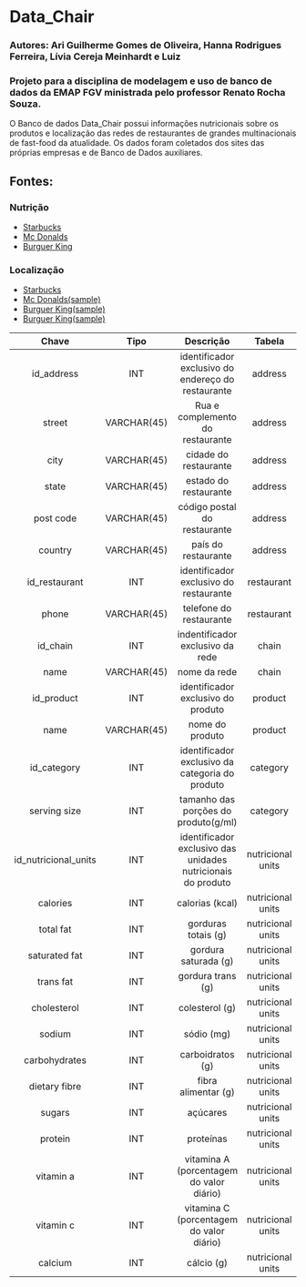 # Data_Chair

### Autores: Ari Guilherme Gomes de Oliveira, Hanna Rodrigues Ferreira, Lívia Cereja Meinhardt e Luiz

### Projeto para a disciplina de modelagem e uso de banco de dados da EMAP FGV ministrada pelo professor Renato Rocha Souza.

O Banco de dados Data_Chair possui informações nutricionais sobre os produtos e localização das redes de restaurantes de grandes multinacionais de fast-food da atualidade. Os dados foram coletados dos sites das próprias empresas e de Banco de Dados auxiliares.

## Fontes:
### Nutrição 

- [Starbucks](https://www.starbucks.co.uk/quick-links%2Fnutrition-info)
- [Mc Donalds](https://www.kaggle.com/mcdonalds/nutrition-facts)
- [Burguer King](http://bk-latam-prod.s3.amazonaws.com/sites/burgerking.com.br/files/documents/F171_AF_TABELA_NUTRICIONAL_C4_42X29_7_1407.pdf)

### Localização

- [Starbucks](https://www.kaggle.com/starbucks/store-locations)
- [Mc Donalds(sample)](https://data-lists.com/mcdonalds/)
- [Burguer King(sample)](https://www.aggdata.com/aggdata/complete-list-burger-king-locations)
- [Burguer King(sample)](https://www.scrapehero.com/store/product/burger-king-store-locations-in-the-usa/)

|     Chave     |     Tipo    |                      Descrição                     |   Tabela   |
|:-------------:|:-----------:|:--------------------------------------------------:|:----------:|
|   id_address  |     INT     | identificador exclusivo do endereço do restaurante |   address  |
|     street    | VARCHAR(45) |          Rua e complemento do restaurante          |   address  |
|      city     | VARCHAR(45) |                cidade do restaurante               |   address  |
|     state     | VARCHAR(45) |                estado do restaurante               |   address  |
|   post code   | VARCHAR(45) |            código postal do restaurante            |   address  |
|    country    | VARCHAR(45) |                 país do restaurante                |   address  |
| id_restaurant |     INT     |       identificador exclusivo do restaurante       | restaurant |
|     phone     | VARCHAR(45) |               telefone do restaurante              | restaurant |
|    id_chain   |     INT     |          indentificador exclusivo da rede          |    chain   |
|      name     | VARCHAR(45) |                    nome da rede                    |    chain   |
|   id_product  |     INT     |         identificador exclusivo do produto         |   product  |
|      name     | VARCHAR(45) |                   nome do produto                  |   product  |
|  id_category  |     INT     |   identificador exclusivo da categoria do produto  |  category  |
| serving size  |     INT     |        tamanho das porções do produto(g/ml)        |  category  |
| id_nutricional_units |  INT | identificador exclusivo das unidades nutricionais do produto | nutricional units |
|       calories       |  INT |                        calorias (kcal)                       | nutricional units |
|       total fat      |  INT |                      gorduras totais (g)                     | nutricional units |
|     saturated fat    |  INT |                     gordura saturada (g)                     | nutricional units |
|       trans fat      |  INT |                       gordura trans (g)                      | nutricional units |
|      cholesterol     |  INT |                        colesterol (g)                        | nutricional units |
|        sodium        |  INT |                          sódio (mg)                          | nutricional units |
|     carbohydrates    |  INT |                       carboidratos (g)                       | nutricional units |
|     dietary fibre    |  INT |                      fibra alimentar (g)                     | nutricional units |
|        sugars        |  INT |                           açúcares                           | nutricional units |
|        protein       |  INT |                           proteínas                          | nutricional units |
|       vitamin a      |  INT |           vitamina A (porcentagem do valor diário)           | nutricional units |
|       vitamin c      |  INT |           vitamina C (porcentagem do valor diário)           | nutricional units |
|        calcium       |  INT |                          cálcio (g)                          | nutricional units |
